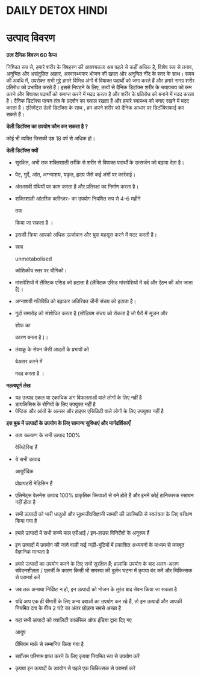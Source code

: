 # DAILY DETOX HINDI

# उत्पाद विवरण

**तत्व दैनिक विवरण 60 कैप्स**

निश्चित रूप से, हमारे शरीर के विषहरण की आवश्यकता अब पहले से कहीं अधिक है, विशेष रूप से तनाव, अनुचित और असंतुलित आहार, अस्वास्थ्यकर भोजन की खपत और अनुचित नींद के स्तर के साथ। समय की अवधि में, उपरोक्त सभी मुद्दे हमारे विभिन्न अंगों में विषाक्त पदार्थों को जमा करते हैं और हमारे समग्र शरीर प्रतिरोध को प्रभावित करते हैं। इससे निपटने के लिए, तत्वों से दैनिक डिटॉक्स शरीर के चयापचय को कम करने और विषाक्त पदार्थों को समाप्त करने में मदद करता है और शरीर के प्रतिरोध को बनाने में मदद करता है। दैनिक डिटॉक्स पाचन तंत्र के प्रदर्शन का ख्याल रखता है और हमारे स्वास्थ्य को बनाए रखने में मदद करता है। एलिमेंट्स डेली डिटॉक्स के साथ , हम अपने शरीर को दैनिक आधार पर डिटॉक्सिफाई कर सकते हैं।

**डेली डिटॉक्स का उपयोग कौन कर सकता है ?**

कोई भी व्यक्ति जिसकी उम्र 18 वर्ष से अधिक हो।

**डेली डिटॉक्स क्यों**

- सुरक्षित, अभी तक शक्तिशाली तरीके से शरीर से विषाक्त पदार्थों के उत्सर्जन को बढ़ावा देता है।
- पेट, गुर्दे, आंत, अग्न्याशय, यकृत, हृदय जैसे कई अंगों पर कार्रवाई।
- अंतःस्रावी ग्रंथियों पर काम करता है और प्रतिरक्षा का निर्माण करता है।
- शक्तिशाली आंतरिक क्लीन्ज़र- का उपयोग नियमित रूप से 4-6 महीने

    तक

    किया जा सकता है ।

- इसकी क्रिया आपको अधिक ऊर्जावान और युवा महसूस करने में मदद करती है।
- स्राव

    unmetabolised

    कोशिकीय स्तर पर यौगिकों।

- मांसपेशियों में लैक्टिक एसिड को हटाता है (लैक्टिक एसिड मांसपेशियों में दर्द और ऐंठन की ओर जाता है)।
- अग्नाशयी गतिविधि को बढ़ाकर अतिरिक्त चीनी संचय को हटाता है।
- गुर्दा समारोह को संशोधित करता है (सोडियम संचय को रोकता है जो पैरों में सूजन और

    शोफ का

    कारण बनता है )।

- तंबाकू के सेवन जैसी आदतों के प्रभावों को

    बेअसर करने में

    मदद करता है ।

**महत्वपूर्ण लेख**

- यह उत्पाद एकल या एकाधिक अंग विफलताओं वाले लोगों के लिए नहीं है
- डायलिसिस के रोगियों के लिए उपयुक्त नहीं है
- पेप्टिक और आंतों के अल्सर और हाइपर एसिडिटी वाले लोगों के लिए उपयुक्त नहीं है

**इस बुक में उत्पादों के उपयोग के लिए सामान्य सुविधाएं और मार्गदर्शिकाएँ**

- तत्व कल्याण के सभी उत्पाद 100%

    वेजिटेरिया हैं

- ये सभी उत्पाद

    आयुर्वेदिक

    प्रोप्रायटरी मेडिसिन हैं

- एलिमेंट्स वेलनेस उत्पाद 100% प्राकृतिक क्रियाओं से बने होते हैं और इनमें कोई हानिकारक रसायन नहीं होता है
- सभी उत्पादों को भारी धातुओं और सूक्ष्मजीवविज्ञानी सामग्री की उपस्थिति से स्वतंत्रता के लिए परीक्षण किया गया है
- हमारे उत्पादों में सभी कच्चे माल एपीआई / इन-हाउस विनिर्देशों के अनुरूप हैं
- इन उत्पादों में उपयोग की जाने वाली कई जड़ी-बूटियों में प्रकाशित अध्ययनों के माध्यम से मजबूत वैज्ञानिक मान्यता है
- हमारे उत्पादों का उपयोग करने के लिए सभी सुरक्षित हैं; हालांकि उपयोग के बाद अलग-अलग संवेदनशीलता / एलर्जी के कारण किसी भी समस्या की दुर्लभ घटना में कृपया बंद करें और चिकित्सक से परामर्श करें
- जब तक अन्यथा निर्दिष्ट न हो, इन उत्पादों को भोजन के तुरंत बाद सेवन किया जा सकता है
- यदि आप एक ही बीमारी के लिए अन्य दवाओं का उपयोग कर रहे हैं, तो इन उत्पादों और आपकी नियमित दवा के बीच 2 घंटे का अंतर छोड़ना सबसे अच्छा है
- यहां सभी उत्पादों को क्वालिटी काउंसिल ऑफ इंडिया द्वारा दिए गए

    आयुष

    प्रीमियम मार्क से सम्मानित किया गया है

- सर्वोत्तम परिणाम प्राप्त करने के लिए कृपया नियमित रूप से उपयोग करें
- कृपया इन उत्पादों के उपयोग से पहले एक चिकित्सक से परामर्श करें